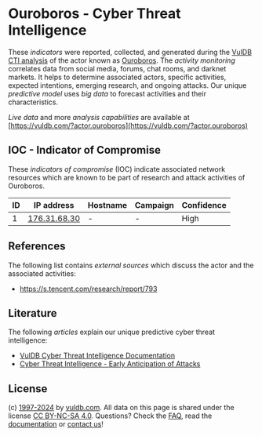 # Ouroboros - Cyber Threat Intelligence

These _indicators_ were reported, collected, and generated during the [VulDB CTI analysis](https://vuldb.com/?kb.cti) of the actor known as [Ouroboros](https://vuldb.com/?actor.ouroboros). The _activity monitoring_ correlates data from social media, forums, chat rooms, and darknet markets. It helps to determine associated actors, specific activities, expected intentions, emerging research, and ongoing attacks. Our unique _predictive model_ uses _big data_ to forecast activities and their characteristics.

_Live data_ and more _analysis capabilities_ are available at [https://vuldb.com/?actor.ouroboros](https://vuldb.com/?actor.ouroboros)

## IOC - Indicator of Compromise

These _indicators of compromise_ (IOC) indicate associated network resources which are known to be part of research and attack activities of Ouroboros.

ID | IP address | Hostname | Campaign | Confidence
-- | ---------- | -------- | -------- | ----------
1 | [176.31.68.30](https://vuldb.com/?ip.176.31.68.30) | - | - | High

## References

The following list contains _external sources_ which discuss the actor and the associated activities:

* https://s.tencent.com/research/report/793

## Literature

The following _articles_ explain our unique predictive cyber threat intelligence:

* [VulDB Cyber Threat Intelligence Documentation](https://vuldb.com/?kb.cti)
* [Cyber Threat Intelligence - Early Anticipation of Attacks](https://www.scip.ch/en/?labs.20201022)

## License

(c) [1997-2024](https://vuldb.com/?kb.changelog) by [vuldb.com](https://vuldb.com/?kb.about). All data on this page is shared under the license [CC BY-NC-SA 4.0](https://creativecommons.org/licenses/by-nc-sa/4.0/). Questions? Check the [FAQ](https://vuldb.com/?kb.faq), read the [documentation](https://vuldb.com/?kb) or [contact us](https://vuldb.com/?contact)!
